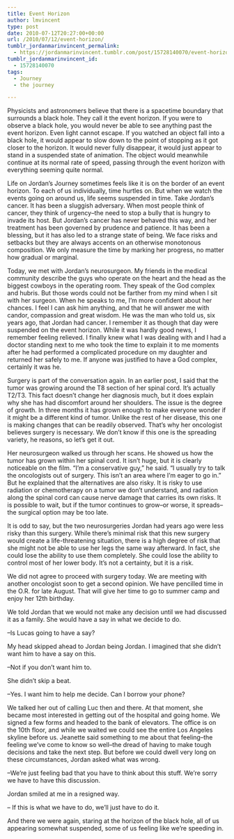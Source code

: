 ```yaml
---
title: Event Horizon
author: lmvincent
type: post
date: 2010-07-12T20:27:00+00:00
url: /2010/07/12/event-horizon/
tumblr_jordanmarinvincent_permalink:
  - https://jordanmarinvincent.tumblr.com/post/15728140070/event-horizon
tumblr_jordanmarinvincent_id:
  - 15728140070
tags:
  - Journey
  - the journey

---
```

Physicists and astronomers believe that there is a spacetime boundary that surrounds a black hole. They call it the event horizon. If you were to observe a black hole, you would never be able to see anything past the event horizon. Even light cannot escape. If you watched an object fall into a black hole, it would appear to slow down to the point of stopping as it got closer to the horizon. It would never fully disappear, it would just appear to stand in a suspended state of animation. The object would meanwhile continue at its normal rate of speed, passing through the event horizon with everything seeming quite normal.

Life on Jordan&rsquo;s Journey sometimes feels like it is on the border of an event horizon. To each of us individually, time hurtles on. But when we watch the events going on around us, life seems suspended in time. Take Jordan&rsquo;s cancer. It has been a sluggish adversary. When most people think of cancer, they think of urgency&ndash;the need to stop a bully that is hungry to invade its host. But Jordan&rsquo;s cancer has never behaved this way, and her treatment has been governed by prudence and patience. It has been a blessing, but it has also led to a strange state of being. We face risks and setbacks but they are always accents on an otherwise monotonous composition. We only measure the time by marking her progress, no matter how gradual or marginal.

Today, we met with Jordan&rsquo;s neurosurgeon. My friends in the medical community describe the guys who operate on the heart and the head as the biggest cowboys in the operating room. They speak of the God complex and hubris. But those words could not be farther from my mind when I sit with her surgeon. When he speaks to me, I&rsquo;m more confident about her chances. I feel I can ask him anything, and that he will answer me with candor, compassion and great wisdom. He was the man who told us, six years ago, that Jordan had cancer. I remember it as though that day were suspended on the event horizon. While it was hardly good news, I remember feeling relieved. I finally knew what I was dealing with and I had a doctor standing next to me who took the time to explain it to me moments after he had performed a complicated procedure on my daughter and returned her safely to me. If anyone was justified to have a God complex, certainly it was he.

Surgery is part of the conversation again. In an earlier post, I said that the tumor was growing around the T8 section of her spinal cord. It&rsquo;s actually T2/T3. This fact doesn&rsquo;t change her diagnosis much, but it does explain why she has had discomfort around her shoulders. The issue is the degree of growth. In three months it has grown enough to make everyone wonder if it might be a different kind of tumor. Unlike the rest of her disease, this one is making changes that can be readily observed. That&rsquo;s why her oncologist believes surgery is necessary. We don&rsquo;t know if this one is the spreading variety, he reasons, so let&rsquo;s get it out.

Her neurosurgeon walked us through her scans. He showed us how the tumor has grown within her spinal cord. It isn&rsquo;t huge, but it is clearly noticeable on the film. &ldquo;I&rsquo;m a conservative guy,&rdquo; he said. &ldquo;I usually try to talk the oncologists out of surgery. This isn&rsquo;t an area where I&rsquo;m eager to go in.&rdquo; But he explained that the alternatives are also risky. It is risky to use radiation or chemotherapy on a tumor we don&rsquo;t understand, and radiation along the spinal cord can cause nerve damage that carries its own risks. It is possible to wait, but if the tumor continues to grow&ndash;or worse, it spreads&ndash;the surgical option may be too late.

It is odd to say, but the two neurosurgeries Jordan had years ago were less risky than this surgery. While there&rsquo;s minimal risk that this new surgery would create a life-threatening situation, there is a high degree of risk that she might not be able to use her legs the same way afterward. In fact, she could lose the ability to use them completely. She could lose the ability to control most of her lower body. It&rsquo;s not a certainty, but it is a risk.

We did not agree to proceed with surgery today. We are meeting with another oncologist soon to get a second opinion. We have pencilled time in the O.R. for late August. That will give her time to go to summer camp and enjoy her 12th birthday.

We told Jordan that we would not make any decision until we had discussed it as a family. She would have a say in what we decide to do.

&ndash;Is Lucas going to have a say?

My head skipped ahead to Jordan being Jordan. I imagined that she didn&rsquo;t want him to have a say on this.

&ndash;Not if you don&rsquo;t want him to.

She didn&rsquo;t skip a beat.

&ndash;Yes. I want him to help me decide. Can I borrow your phone?

We talked her out of calling Luc then and there. At that moment, she became most interested in getting out of the hospital and going home. We signed a few forms and headed to the bank of elevators. The office is on the 10th floor, and while we waited we could see the entire Los Angeles skyline before us. Jeanette said something to me about that feeling&ndash;the feeling we&rsquo;ve come to know so well&ndash;the dread of having to make tough decisions and take the next step. But before we could dwell very long on these circumstances, Jordan asked what was wrong.

&ndash;We&rsquo;re just feeling bad that you have to think about this stuff. We&rsquo;re sorry we have to have this discussion.

Jordan smiled at me in a resigned way.

&ndash; If this is what we have to do, we&rsquo;ll just have to do it.

And there we were again, staring at the horizon of the black hole, all of us appearing somewhat suspended, some of us feeling like we&rsquo;re speeding in.

<div class="blogger-post-footer">
  <img loading="lazy" width="1" height="1" src="https://blogger.googleusercontent.com/tracker/9039099668816362935-3221056355813913956?l=jordansjourney2.blogspot.com" alt="" />
</div>